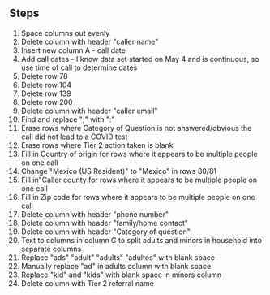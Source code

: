 ## Steps ##

1. Space columns out evenly
2. Delete column with header "caller name"
3. Insert new column A - call date
4. Add call dates - I know data set started on May 4 and is continuous, so use time of call to determine dates
5. Delete row 78
6. Delete row 104
7. Delete row 139
8. Delete row 200
9. Delete column with header "caller email"
10. Find and replace ";" with ":"
11. Erase rows where Category of Question is not answered/obvious the call did not lead to a COVID test
12. Erase rows where Tier 2 action taken is blank
13. Fill in Country of origin for rows where it appears to be multiple people on one call
14. Change "Mexico (US Resident)" to "Mexico" in rows 80/81
15. Fill in"Caller county for rows where it appears to be multiple people on one call
16. Fill in Zip code for rows where it appears to be multiple people on one call
17. Delete column with header "phone number"
18. Delete column with header "family/home contact"
19. Delete column with header "Category of question"
20. Text to columns in column G to split adults and minors in household into separate columns
21. Replace "ads" "adult" "adults" "adultos" with blank space
22. Manually replace "ad" in adults column with blank space
23. Replace "kid" and "kids" with blank space in minors column
24. Delete column with Tier 2 referral name
